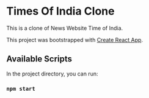 # Times Of India Clone

This is a clone of News Website Time of India.

This project was bootstrapped with [Create React App](https://github.com/facebook/create-react-app).

## Available Scripts

In the project directory, you can run:

### `npm start`

